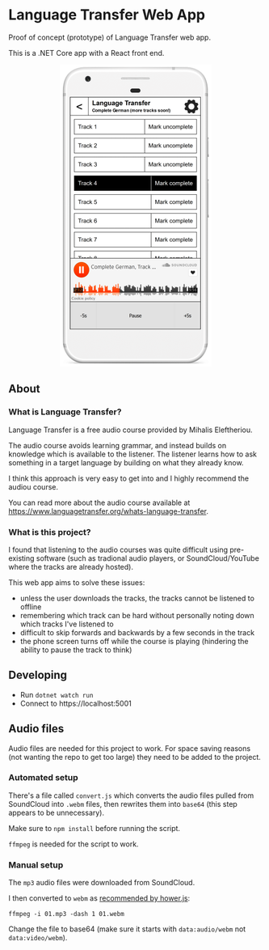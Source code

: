 # Language Transfer Web App

Proof of concept (prototype) of Language Transfer web app.

This is a .NET Core app with a React front end.

<p align="center">
    <img alt="Language Transfer Web App on iPhone" src="/project/language-transfer-v1.png"/>
</p>

## About

### What is Language Transfer?

Language Transfer is a free audio course provided by Mihalis Eleftheriou.

The audio course avoids learning grammar, and instead builds on knowledge which is available to the listener. The listener learns how to ask something in a target language by building on what they already know.

I think this approach is very easy to get into and I highly recommend the audiou course.

You can read more about the audio course available at https://www.languagetransfer.org/whats-language-transfer.

### What is this project?

I found that listening to the audio courses was quite difficult using pre-existing software (such as tradional audio players, or SoundCloud/YouTube where the tracks are already hosted).

This web app aims to solve these issues:

- unless the user downloads the tracks, the tracks cannot be listened to offline
- remembering which track can be hard without personally noting down which tracks I've listened to
- difficult to skip forwards and backwards by a few seconds in the track
- the phone screen turns off while the course is playing (hindering the ability to pause the track to think)

## Developing

- Run `dotnet watch run`
- Connect to https://localhost:5001

## Audio files

Audio files are needed for this project to work. For space saving reasons (not wanting the repo to get too large) they need to be added to the project.

### Automated setup

There's a file called `convert.js` which converts the audio files pulled from SoundCloud into `.webm` files, then rewrites them into `base64` (this step appears to be unnecessary).

Make sure to `npm install` before running the script.

`ffmpeg` is needed for the script to work.

### Manual setup

The `mp3` audio files were downloaded from SoundCloud.

I then converted to `webm` as [recommended by hower.js](https://github.com/goldfire/howler.js#format-recommendations):

```
ffmpeg -i 01.mp3 -dash 1 01.webm
```

Change the file to base64 (make sure it starts with `data:audio/webm` not `data:video/webm`).
